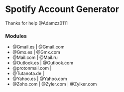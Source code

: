 # Spotify Account Generator

Thanks for help @Adamzz0111

### Modules

* @Gmail.es | @Gmail.com
* @Gmx.es | @Gmx.com
* @Mail.com | @Mail.ru
* @Outlook.es | @Outlook.com
* @protonmail.com | 
* @Tutanota.de | 
* @Yahoo.es | @Yahoo.com
* @Zoho.com | @Zyler.com | @Zylker.com
